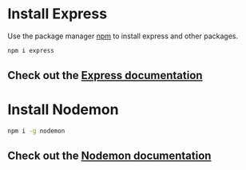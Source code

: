 # Install Express

Use the package manager [npm](https://www.npmjs.com/) to install express and other packages.

```bash
npm i express
```

## Check out the [Express documentation](https://expressjs.com/)

# Install Nodemon

```bash
npm i -g nodemon
```

## Check out the [Nodemon documentation](https://nodemon.io/)

